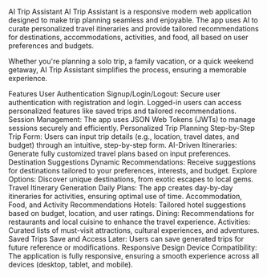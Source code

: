 AI Trip Assistant
AI Trip Assistant is a responsive modern web application designed to make trip planning seamless and enjoyable. The app uses AI to curate personalized travel itineraries and provide tailored recommendations for destinations, accommodations, activities, and food, all based on user preferences and budgets.

Whether you're planning a solo trip, a family vacation, or a quick weekend getaway, AI Trip Assistant simplifies the process, ensuring a memorable experience.

Features
User Authentication
Signup/Login/Logout: Secure user authentication with registration and login. Logged-in users can access personalized features like saved trips and tailored recommendations.
Session Management: The app uses JSON Web Tokens (JWTs) to manage sessions securely and efficiently.
Personalized Trip Planning
Step-by-Step Trip Form: Users can input trip details (e.g., location, travel dates, and budget) through an intuitive, step-by-step form.
AI-Driven Itineraries: Generate fully customized travel plans based on input preferences.
Destination Suggestions
Dynamic Recommendations: Receive suggestions for destinations tailored to your preferences, interests, and budget.
Explore Options: Discover unique destinations, from exotic escapes to local gems.
Travel Itinerary Generation
Daily Plans: The app creates day-by-day itineraries for activities, ensuring optimal use of time.
Accommodation, Food, and Activity Recommendations
Hotels: Tailored hotel suggestions based on budget, location, and user ratings.
Dining: Recommendations for restaurants and local cuisine to enhance the travel experience.
Activities: Curated lists of must-visit attractions, cultural experiences, and adventures.
Saved Trips
Save and Access Later: Users can save generated trips for future reference or modifications.
Responsive Design
Device Compatibility: The application is fully responsive, ensuring a smooth experience across all devices (desktop, tablet, and mobile).
